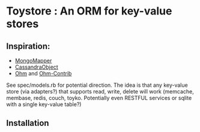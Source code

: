 # Toystore : An ORM for key-value stores

## Inspiration:

  - [MongoMapper](http://github.com/jnunemaker/mongomapper)
  - [CassandraObject](http://github.com/NZKoz/cassandra_object)
  - [Ohm](http://github.com/soveran/ohm) and [Ohm-Contrib](http://github.com/sinefunc/ohm-contrib)

See spec/models.rb for potential direction.  The idea is that any key-value store (via adapters?) that supports read, write, delete
will work (memcache, membase, redis, couch, toyko. Potentially even RESTFUL services or sqlite with a single key-value table?)
  
## Installation